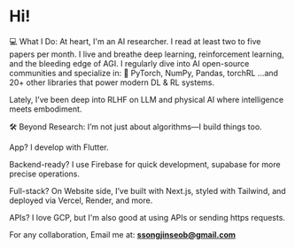 # Hi!

💻 What I Do:
At heart, I'm an AI researcher. I read at least two to five papers per month. I live and breathe deep learning, reinforcement learning, and the bleeding edge of AGI.
I regularly dive into AI open-source communities and specialize in:
🧠 PyTorch, NumPy, Pandas, torchRL
…and 20+ other libraries that power modern DL & RL systems.

Lately, I’ve been deep into RLHF on LLM and physical AI where intelligence meets embodiment.

🛠️ Beyond Research:
I’m not just about algorithms—I build things too.

App? I develop with Flutter.

Backend-ready? I use Firebase for quick development, supabase for more precise operations.

Full-stack? On Website side, I’ve built with Next.js, styled with Tailwind, and deployed via Vercel, Render, and more.

APIs? I love GCP, but I'm also good at using APIs or sending https requests.


For any collaboration, Email me at: **ssongjinseob@gmail.com**  
